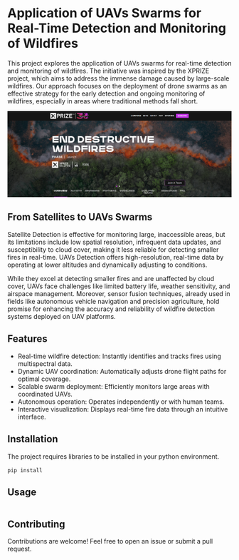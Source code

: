 # Application of UAVs Swarms for Real-Time Detection and Monitoring of Wildfires

This project explores the application of UAVs swarms for real-time detection and monitoring of wildfires. The initiative was inspired by the XPRIZE project, which aims to address the immense damage caused by large-scale wildfires. Our approach focuses on the deployment of drone swarms as an effective strategy for the early detection and ongoing monitoring of wildfires, especially in areas where traditional methods fall short.

[![Alt text](docs/XPrize.png)](https://www.xprize.org/prizes/wildfire)

## From Satellites to UAVs Swarms

Satellite Detection is effective for monitoring large, inaccessible areas, but its limitations include low spatial resolution, infrequent data updates, and susceptibility to cloud cover, making it less reliable for detecting smaller fires in real-time.
UAVs Detection offers high-resolution, real-time data by operating at lower altitudes and dynamically adjusting to conditions.

While they excel at detecting smaller fires and are unaffected by cloud cover, UAVs face challenges like limited battery life, weather sensitivity, and airspace management. Moreover, sensor fusion techniques, already used in fields like autonomous vehicle navigation and precision agriculture, hold promise for enhancing the accuracy and reliability of wildfire detection systems deployed on UAV platforms.


## Features

- Real-time wildfire detection: Instantly identifies and tracks fires using multispectral data.
- Dynamic UAV coordination: Automatically adjusts drone flight paths for optimal coverage.
- Scalable swarm deployment: Efficiently monitors large areas with coordinated UAVs.
- Autonomous operation: Operates independently or with human teams.
- Interactive visualization: Displays real-time fire data through an intuitive interface.


## Installation
The project requires libraries to be installed in your python environment.

```
pip install
```

## Usage

```

```

## Contributing

Contributions are welcome! Feel free to open an issue or submit a pull request.
